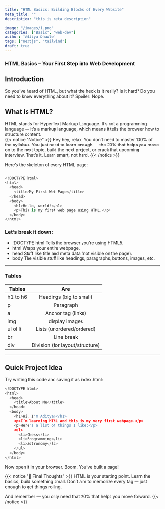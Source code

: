```yaml
---
title: "HTML Basics: Building Blocks of Every Website"
meta_title: ""
description: "this is meta description"

image: "/images/1.png"
categories: ["Basic", "web-dev"]
author: "Aditya Dhawle"
tags: ["nextjs", "tailwind"]
draft: true
---
```





### HTML Basics – Your First Step into Web Development

 ## Introduction
So you’ve heard of HTML, but what the heck is it really? Is it hard? Do you need to know everything about it?
Spoiler: Nope.

 ## What is HTML?
HTML stands for HyperText Markup Language.
It’s not a programming language — it’s a markup language, which means it tells the browser how to structure content.
<br>
{{< notice "Notice" >}}
Hey hey, relax. You don’t need to master 100% of the syllabus. You just need to learn enough — the 20% that helps you move on to the next topic, build the next project, or crack that upcoming interview. That’s it. Learn smart, not hard.
{{< /notice >}}
<br>

Here’s the skeleton of every HTML page:
```python

<!DOCTYPE html>
<html>
  <head>
    <title>My First Web Page</title>
  </head>
  <body>
    <h1>Hello, world!</h1>
    <p>This is my first web page using HTML.</p>
  </body>
</html>


```



### Let’s break it down:
- !DOCTYPE html  Tells the browser you’re using HTML5.
- html Wraps your entire webpage.
- head Stuff like title and meta data (not visible on the page).
- body The visible stuff like headings, paragraphs, buttons, images, etc.


<hr>

### Tables

| Tables        |      Are      |
| ------------- | :-----------: |
| h1 to h6   | 	Headings (big to small) |
| p         |  	Paragraph   |
| a         |  Anchor tag (links)   |
| img  | display images	 |
| ul ol li      |  Lists (unordered/ordered)  |
| br         |  Line break   |
|div   | 	Division (for layout/structure)|


<hr>

## Quick Project Idea
Try writing this code and saving it as index.html:

```python
<!DOCTYPE html>
<html>
  <head>
    <title>About Me</title>
  </head>
  <body>
    <h1>Hi, I'm Aditya!</h1>
    <p>I’m learning HTML and this is my very first webpage.</p>
    <p>Here's a list of things I like:</p>
    <ul>
      <li>Chess</li>
      <li>Programming</li>
      <li>Astronomy</li>
    </ul>
  </body>
</html>


```
<p>Now open it in your browser. Boom. You’ve built a page!</p>

{{< notice "🎯 Final Thoughts" >}}
HTML is your starting point. Learn the basics, build something small. Don’t aim to memorize every tag — just enough to get things rolling.

And remember — you only need that 20% that helps you move forward.
{{< /notice >}}

